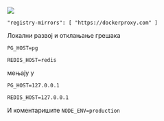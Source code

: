 ![](https://pub-b8db533c86124200a9d799bf3ba88099.r2.dev/2023/03/wbhiRD1.webp)

```
"registry-mirrors": [ "https://dockerproxy.com" ]
```

Локални развој и отклањање грешака

```
PG_HOST=pg

REDIS_HOST=redis
```

мењају у

```
PG_HOST=127.0.0.1

REDIS_HOST=127.0.0.1

```

И коментаришите `NODE_ENV=production`